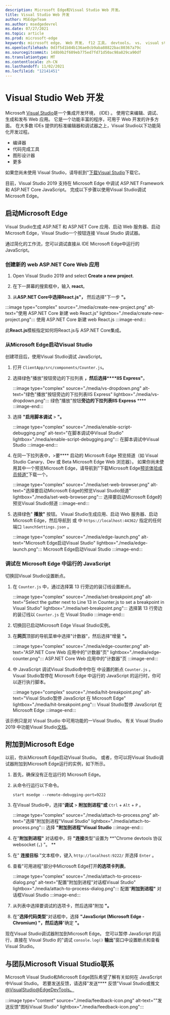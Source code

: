 ```yaml
---
description: Microsoft Edge和Visual Studio Web 开发。
title: Visual Studio Web 开发
author: MSEdgeTeam
ms.author: msedgedevrel
ms.date: 07/27/2021
ms.topic: article
ms.prod: microsoft-edge
keywords: microsoft edge， Web 开发， f12 工具， devtools， vs， visual studio， 调试器
ms.openlocfilehash: 0d3f5d1b84b136ae0cb9aba88822bac80367a79c
ms.sourcegitcommit: 148b9b2f609eb775ed7fd71d50ac98a829ca90df
ms.translationtype: MT
ms.contentlocale: zh-CN
ms.lasthandoff: 11/02/2021
ms.locfileid: "12141451"
---
```

# <a name="visual-studio-for-web-development"></a>Visual Studio Web 开发

Microsoft [Visual Studio][MicrosoftVisualstudioVs]是一个集成开发环境， (IDE) 。   使用它来编辑、调试、生成和发布 Web 应用。  它是一个功能丰富的程序，可用于 Web 开发的许多方面。  在大多数 IDEs 提供的标准编辑器和调试器之上，Visual Studio以下功能简化开发过程。

*   编译器
*   代码完成工具
*   图形设计器
*   更多

如果您尚未使用 Visual Studio，请导航到"[下载Visual Studio][MicrosoftVisualstudioDownloads]下载它。

目前，Visual Studio 2019 支持在 Microsoft Edge 中调试 ASP.NET Framework 和 ASP.NET Core JavaScript。  完成以下步骤以使用Visual Studio调试Microsoft Edge。


<!-- ====================================================================== -->
## <a name="launch-microsoft-edge"></a>启动Microsoft Edge

Visual Studio生成 ASP.NET 和 ASP.NET Core 应用、启动 Web 服务器、启动 Microsoft Edge，Visual Studio一个按钮连接 Visual Studio 调试器。

通过简化的工作流，您可以调试直接从 IDE Microsoft Edge中运行的 JavaScript。

### <a name="create-a-new-aspnet-core-web-app"></a>创建新的 web ASP.NET Core Web 应用

1.  Open Visual Studio 2019 and select **Create a new project**.

1.  在下一屏幕的搜索框中，输入 **react**。

1.  从**ASP.NET Core中选择React.js"，** 然后选择"下一步 **"。**

:::image type="complex" source="./media/create-new-project.png" alt-text="使用 ASP.NET Core 新建 web React.js" lightbox="./media/create-new-project.png":::
   使用 ASP.NET Core 新建 web React.js
:::image-end:::

此**React.js**模板指定如何将React.js与 ASP.NET Core集成。

### <a name="launch-microsoft-edge-from-visual-studio"></a>从Microsoft Edge启动Visual Studio

创建项目后，使用Visual Studio调试 JavaScript。

1.  打开 `ClientApp/src/components/Counter.js`。

1.  选择绿色"播放"按钮旁边的下拉列表 **，然后选择****IIS Express"**。

    :::image type="complex" source="./media/vs-dropdown.png" alt-text="绿色&quot;播放&quot;按钮旁边的下拉列表IIS Express" lightbox="./media/vs-dropdown.png":::
       绿色"播放"按钮**旁边的下拉列表IIS Express** ****
    :::image-end:::

1.  选择 **"启用脚本调试**  >  **"。**

    :::image type="complex" source="./media/enable-script-debugging.png" alt-text="在脚本调试中Visual Studio" lightbox="./media/enable-script-debugging.png":::
       在脚本调试中Visual Studio
    :::image-end:::

1.  在同一下拉列表中，>要**** 启动的 Microsoft Edge 预览频道（如 Visual Studio Canary、Dev 或 Beta Microsoft Edge Web 浏览器）。  如果你尚未使用其中一个预览Microsoft Edge，请导航到"下载Microsoft Edge[预览体验成员频道"][MicrosoftedgeinsiderDownload]下载一个。

    :::image type="complex" source="./media/set-web-browser.png" alt-text="选择要启动Microsoft Edge的预览Visual Studio频道" lightbox="./media/set-web-browser.png":::
       选择要启动Microsoft Edge的预览Visual Studio频道
    :::image-end:::

1.  选择绿色" **播放"** 按钮。  Visual Studio生成应用、启动 Web 服务器、启动 Microsoft Edge，然后导航到 或 中 `https://localhost:44362/` 指定的任何端口 `launchSettings.json` 。

    :::image type="complex" source="./media/edge-launch.png" alt-text="Microsoft Edge启动Visual Studio" lightbox="./media/edge-launch.png":::
       Microsoft Edge启动Visual Studio
    :::image-end:::

### <a name="debug-javascript-running-in-microsoft-edge"></a>调试在 Microsoft Edge 中运行的 JavaScript

切换回Visual Studio设置断点。

1.  在 `Counter.js` 中，通过选择第 13 行旁边的装订线设置断点。

    :::image type="complex" source="./media/set-breakpoint.png" alt-text="Select the gutter next to Line 13 in Counter.js to set a breakpoint in Visual Studio" lightbox="./media/set-breakpoint.png":::
       选择第 13 行旁边的装订线以 `Counter.js` 在 Visual Studio
    :::image-end:::

1.  切换回已启动Microsoft Edge Visual Studio实例。

1.  在**网页**顶部的导航菜单中选择"计数器"，然后选择"增量 **"。**

    :::image type="complex" source="./media/edge-counter.png" alt-text="ASP.NET Core Web 应用中的&quot;计数器&quot;页" lightbox="./media/edge-counter.png":::
       ASP.NET Core Web 应用中的"计数器"页
    :::image-end:::

1.  中 JavaScript 调试Visual Studio命中你在 中设置的断点 `Counter.js` 。  Visual Studio暂停在 Microsoft Edge 中运行的 JavaScript 的运行时，你可以逐行执行脚本。

    :::image type="complex" source="./media/hit-breakpoint.png" alt-text="Visual Studio暂停 JavaScript 在 Microsoft Edge" lightbox="./media/hit-breakpoint.png":::
       Visual Studio暂停 JavaScript 在 Microsoft Edge
    :::image-end:::

该示例只是对 Visual Studio 中可用功能的一Visual Studio。  有关 Visual Studio 2019 中功能Visual Studio[文档][VisualStudioWindowsIndex]。


<!-- ====================================================================== -->
## <a name="attach-to-microsoft-edge"></a>附加到Microsoft Edge

以前，你从Microsoft Edge启动Visual Studio。  或者，你可以将Visual Studio调试器附加到Microsoft Edge运行的实例，如下所示。

1.  首先，确保没有正在运行的 Microsoft Edge。

1.  从命令行运行以下命令。

    ```console
    start msedge --remote-debugging-port=9222
    ```

1.  在Visual Studio中，选择"**调试**  >  **附加到进程"或** `Ctrl` + `Alt` + `P` 。

    :::image type="complex" source="./media/attach-to-process.png" alt-text="选择&quot;附加到进程&quot;Visual Studio" lightbox="./media/attach-to-process.png":::
       选择 **"附加到进程"Visual Studio**
    :::image-end:::

1.  在"**附加到进程"** 对话框中，将 **"连接**类型"设置为 **"Chrome devtools 协议 websocket (，) "。 **

1.  在" **连接目标** "文本框中，键入 `http://localhost:9222/` 并选择 `Enter` 。

1.  查看"可用进程"部分中Microsoft Edge打开**的选项卡列表**。

    :::image type="complex" source="./media/attach-to-process-dialog.png" alt-text="配置&quot;附加到进程&quot;对话框Visual Studio" lightbox="./media/attach-to-process-dialog.png":::
       配置"**附加到进程"** 对话框Visual Studio
    :::image-end:::

1.  从列表中选择要调试的选项卡，然后选择"附加 **"。**

1.  在"**选择代码类型**"对话框中，选择 **"JavaScript (Microsoft Edge - Chromium) "，然后选择**"确定 **"。**

现在Visual Studio调试器附加到Microsoft Edge。  您可以暂停 JavaScript 的运行，直接在 Visual Studio 的"调试 `console.log()` **输出**"窗口中设置断点和查看Visual Studio。


<!-- ====================================================================== -->
## <a name="getting-in-touch-with-the-microsoft-visual-studio-team"></a>与团队Microsoft Visual Studio联系

Microsoft Visual Studio和Microsoft Edge团队希望了解有关如何在 JavaScript 中Visual Studio。  若要发送反馈，请选择"发送**** 反馈"Visual Studio或推文[@VisualStudio@EdgeDevTools。][TwitterIntentTweetViualstudioEdgdevtools]

:::image type="content" source="./media/feedback-icon.png" alt-text="&quot;发送反馈&quot;图标Visual Studio" lightbox="./media/feedback-icon.png":::


<!-- ====================================================================== -->
<!-- links -->
<!-- external links -->
[VisualStudioWindowsIndex]: /visualstudio/windows/index "Visual Studio文档|Microsoft Docs"

[MicrosoftVisualstudioDownloads]: https://visualstudio.microsoft.com/downloads "下载Visual Studio"
[MicrosoftVisualstudioVs]: https://visualstudio.microsoft.com/vs "Visual StudioIDE"

[MicrosoftedgeinsiderDownload]: https://www.microsoftedgeinsider.com/download "下载 Microsoft Edge 预览体验成员频道"

[TwitterIntentTweetViualstudioEdgdevtools]: https://twitter.com/intent/tweet?text=@VisualStudio+@EdgeDevTools "推文@VisualStudio和@EdgeDevTools |Twitter"

